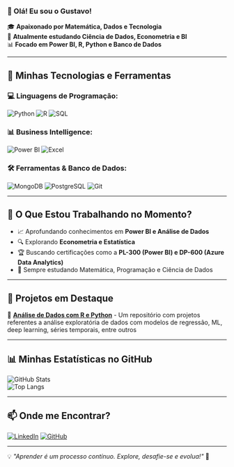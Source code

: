 ### 👋 Olá! Eu sou o Gustavo!

🎓 **Apaixonado por Matemática, Dados e Tecnologia**  
🚀 **Atualmente estudando Ciência de Dados, Econometria e BI**  
📊 **Focado em Power BI, R, Python e Banco de Dados**  

---

## 📌 **Minhas Tecnologias e Ferramentas**

### 💻 Linguagens de Programação:
![Python](https://img.shields.io/badge/Python-3776AB?style=for-the-badge&logo=python&logoColor=white)
![R](https://img.shields.io/badge/R-276DC3?style=for-the-badge&logo=r&logoColor=white)
![SQL](https://img.shields.io/badge/SQL-4479A1?style=for-the-badge&logo=postgresql&logoColor=white)

### 📊 Business Intelligence:
![Power BI](https://img.shields.io/badge/Power%20BI-F2C811?style=for-the-badge&logo=powerbi&logoColor=black)
![Excel](https://img.shields.io/badge/Excel-217346?style=for-the-badge&logo=microsoft-excel&logoColor=white)

### 🛠️ Ferramentas & Banco de Dados:
![MongoDB](https://img.shields.io/badge/MongoDB-47A248?style=for-the-badge&logo=mongodb&logoColor=white)
![PostgreSQL](https://img.shields.io/badge/PostgreSQL-336791?style=for-the-badge&logo=postgresql&logoColor=white)
![Git](https://img.shields.io/badge/Git-F05032?style=for-the-badge&logo=git&logoColor=white)

---

## 🚀 **O Que Estou Trabalhando no Momento?**
- 📈 Aprofundando conhecimentos em **Power BI e Análise de Dados**
- 🔍 Explorando **Econometria e Estatística**
- 🏆 Buscando certificações como a **PL-300 (Power BI) e DP-600 (Azure Data Analytics)**
- 📖 Sempre estudando Matemática, Programação e Ciência de Dados

---

## 📂 **Projetos em Destaque**

🔹 [**Análise de Dados com R e Python**](https://github.com/dataexpert0/Data-Analysis-Study) - Um repositório com projetos referentes a análise exploratória de dados com modelos de regressão, ML, deep learning, séries temporais, entre outros

---

## 📊 **Minhas Estatísticas no GitHub**
![GitHub Stats](https://github-readme-stats.vercel.app/api?username=seuusuario&show_icons=true&theme=radical)  
![Top Langs](https://github-readme-stats.vercel.app/api/top-langs/?username=seuusuario&layout=compact&theme=radical)

---

## 📫 **Onde me Encontrar?**
[![LinkedIn](https://img.shields.io/badge/LinkedIn-0077B5?style=for-the-badge&logo=linkedin&logoColor=white)](https://www.linkedin.com/in/gustavo-marcato-goulart/)
[![GitHub](https://img.shields.io/badge/GitHub-100000?style=for-the-badge&logo=github&logoColor=white)](https://github.com/dataexpert0/)

---

💡 *"Aprender é um processo contínuo. Explore, desafie-se e evolua!"* 🚀
